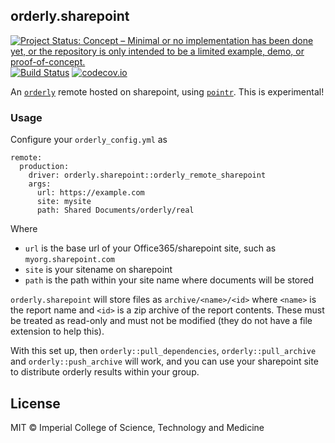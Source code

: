 ## orderly.sharepoint

<!-- badges: start -->
[![Project Status: Concept – Minimal or no implementation has been done yet, or the repository is only intended to be a limited example, demo, or proof-of-concept.](https://www.repostatus.org/badges/latest/concept.svg)](https://www.repostatus.org/#concept)
[![Build Status](https://travis-ci.com/vimc/orderly.sharepoint.svg?branch=master)](https://travis-ci.com/vimc/orderly.sharepoint)
[![codecov.io](https://codecov.io/github/vimc/orderly.sharepoint/coverage.svg?branch=master)](https://codecov.io/github/vimc/orderly.sharepoint?branch=master)
<!-- badges: end -->

An [`orderly`](https://github.com/vimc/orderly) remote hosted on sharepoint, using [`pointr`](https://github.com/reside-ic/pointr).  This is experimental!

### Usage

Configure your `orderly_config.yml` as

```
remote:
  production:
    driver: orderly.sharepoint::orderly_remote_sharepoint
    args:
      url: https://example.com
      site: mysite
      path: Shared Documents/orderly/real
```

Where

* `url` is the base url of your Office365/sharepoint site, such as `myorg.sharepoint.com`
* `site` is your sitename on sharepoint
* `path` is the path within your site name where documents will be stored

`orderly.sharepoint` will store files as `archive/<name>/<id>` where `<name>` is the report name and `<id>` is a zip archive of the report contents.  These must be treated as read-only and must not be modified (they do not have a file extension to help this).

With this set up, then `orderly::pull_dependencies`, `orderly::pull_archive` and `orderly::push_archive` will work, and you can use your sharepoint site to distribute orderly results within your group.

## License

MIT © Imperial College of Science, Technology and Medicine
